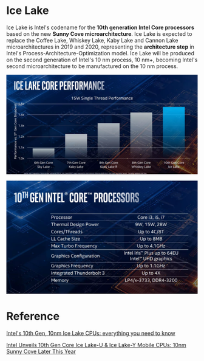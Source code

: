 # Ice Lake

Ice Lake is Intel's codename for the **10th generation Intel Core processors** based on the new **Sunny Cove microarchitecture**. Ice Lake is expected to replace the Coffee Lake, Whiskey Lake, Kaby Lake and Cannon Lake microarchitectures in 2019 and 2020, representing the **architecture step** in Intel's Process-Architecture-Optimization model. Ice Lake will be produced on the second generation of Intel's 10 nm process, 10 nm+, becoming Intel's second microarchitecture to be manufactured on the 10 nm process.

![](images/Untitled-078f653a-7024-4abd-aa98-c1eaadd063a8.png)

![](images/Untitled-cc1ac9ca-be82-4fa4-a67d-c19f94932a24.png)

# Reference

[Intel's 10th Gen, 10nm Ice Lake CPUs: everything you need to know](https://www.theverge.com/2019/5/28/18639317/intel-10nm-10th-gen-core-ice-lake-cpu-processor-laptop-launch-thunderbolt-3-sunny-cove)

[Intel Unveils 10th Gen Core Ice Lake-U & Ice Lake-Y Mobile CPUs: 10nm Sunny Cove Later This Year](https://www.anandtech.com/show/14436/intel-10th-gen-10nm-ice-lake-cpus)